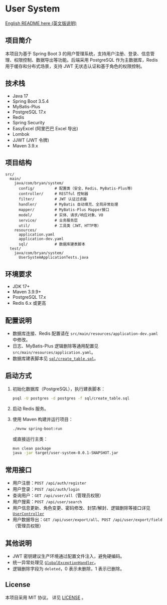 # User System

[English README here (英文版说明)](./README.md)

## 项目简介

本项目为基于 Spring Boot 3 的用户管理系统，支持用户注册、登录、信息管理、权限控制、数据导出等功能。后端采用 PostgreSQL 作为主数据库，Redis 用于缓存和分布式场景，支持 JWT 无状态认证和基于角色的权限控制。

## 技术栈

- Java 17
- Spring Boot 3.5.4
- MyBatis-Plus
- PostgreSQL 17.x
- Redis
- Spring Security
- EasyExcel (阿里巴巴 Excel 导出)
- Lombok
- JJWT (JWT 令牌)
- Maven 3.9.x

## 项目结构

```
src/
  main/
    java/com/bryan/system/
      config/         # 配置类（安全、Redis、MyBatis-Plus等）
      controller/     # RESTful 控制器
      filter/         # JWT 认证过滤器
      handler/        # MyBatis 自动填充、全局异常处理
      mapper/         # MyBatis-Plus Mapper接口
      model/          # 实体、请求/响应对象、VO
      service/        # 业务服务层
      util/           # 工具类（JWT、HTTP等）
    resources/
      application.yaml
      application-dev.yaml
      sql/            # 数据库建表脚本
  test/
    java/com/bryan/system/
      UserSystemApplicationTests.java
```

## 环境要求

- JDK 17+
- Maven 3.9.9+
- PostgreSQL 17.x
- Redis 6.x 或更高

## 配置说明

- 数据库连接、Redis 配置请在 `src/main/resources/application-dev.yaml` 中修改。
- 日志、MyBatis-Plus 逻辑删除等通用配置见 `src/main/resources/application.yaml`。
- 数据库建表脚本见 [`sql/create_table.sql`](src/main/resources/sql/create_table.sql)。

## 启动方式

1. 初始化数据库（PostgreSQL），执行建表脚本：

   ```sh
   psql -U postgres -d postgres -f sql/create_table.sql
   ```
2. 启动 Redis 服务。
3. 使用 Maven 构建并运行项目：

   ```sh
   ./mvnw spring-boot:run
   ```

   或直接运行主类：

   ```sh
   mvn clean package
   java -jar target/user-system-0.0.1-SNAPSHOT.jar
   ```

## 常用接口

- 用户注册：`POST /api/auth/register`
- 用户登录：`POST /api/auth/login`
- 查询用户：`GET /api/user/all`（管理员权限）
- 用户搜索：`POST /api/user/search`
- 用户信息更新、角色变更、密码修改、封禁/解封、逻辑删除等接口详见 [`UserController`](src/main/java/com/bryan/system/controller/UserController.java)
- 用户数据导出：`GET /api/user/export/all`、`POST /api/user/export/field`（管理员权限）

## 其他说明

- JWT 密钥建议生产环境通过配置文件注入，避免硬编码。
- 统一异常处理见 [`GlobalExceptionHandler`](src/main/java/com/bryan/system/handler/GlobalExceptionHandler.java)。
- 逻辑删除字段为 `deleted`，0 表示未删除，1 表示已删除。

## License

本项目采用 MIT 协议。
详见 [LICENSE](LICENSE) 。
